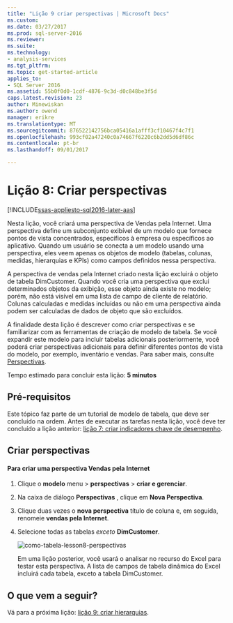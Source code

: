 ```yaml
---
title: "Lição 9 criar perspectivas | Microsoft Docs"
ms.custom: 
ms.date: 03/27/2017
ms.prod: sql-server-2016
ms.reviewer: 
ms.suite: 
ms.technology:
- analysis-services
ms.tgt_pltfrm: 
ms.topic: get-started-article
applies_to:
- SQL Server 2016
ms.assetid: 55b0f0d0-1cdf-4876-9c3d-d0c848be3f5d
caps.latest.revision: 23
author: Minewiskan
ms.author: owend
manager: erikre
ms.translationtype: MT
ms.sourcegitcommit: 876522142756bca05416a1afff3cf10467f4c7f1
ms.openlocfilehash: 993cf02a47240c0a74667f6220c6b2dd5d6df86c
ms.contentlocale: pt-br
ms.lasthandoff: 09/01/2017

---
```

# <a name="lesson-8-create-perspectives"></a>Lição 8: Criar perspectivas
[!INCLUDE[ssas-appliesto-sql2016-later-aas](../includes/ssas-appliesto-sql2016-later-aas.md)]

Nesta lição, você criará uma perspectiva de Vendas pela Internet. Uma perspectiva define um subconjunto exibível de um modelo que fornece pontos de vista concentrados, específicos à empresa ou específicos ao aplicativo. Quando um usuário se conecta a um modelo usando uma perspectiva, eles veem apenas os objetos de modelo (tabelas, colunas, medidas, hierarquias e KPIs) como campos definidos nessa perspectiva.  
  
A perspectiva de vendas pela Internet criado nesta lição excluirá o objeto de tabela DimCustomer. Quando você cria uma perspectiva que exclui determinados objetos da exibição, esse objeto ainda existe no modelo; porém, não está visível em uma lista de campo de cliente de relatório. Colunas calculadas e medidas incluídas ou não em uma perspectiva ainda podem ser calculadas de dados de objeto que são excluídos.  
  
A finalidade desta lição é descrever como criar perspectivas e se familiarizar com as ferramentas de criação de modelo de tabela. Se você expandir este modelo para incluir tabelas adicionais posteriormente, você poderá criar perspectivas adicionais para definir diferentes pontos de vista do modelo, por exemplo, inventário e vendas. Para saber mais, consulte [Perspectivas](../analysis-services/tabular-models/perspectives-ssas-tabular.md).  
  
Tempo estimado para concluir esta lição: **5 minutos**  
  
## <a name="prerequisites"></a>Pré-requisitos  
Este tópico faz parte de um tutorial de modelo de tabela, que deve ser concluído na ordem. Antes de executar as tarefas nesta lição, você deve ter concluído a lição anterior: [lição 7: criar indicadores chave de desempenho](../analysis-services/lesson-7-create-key-performance-indicators.md).  
  
## <a name="create-perspectives"></a>Criar perspectivas  
  
#### <a name="to-create-an-internet-sales-perspective"></a>Para criar uma perspectiva Vendas pela Internet  
  
1.  Clique o **modelo** menu > **perspectivas** > **criar e gerenciar**.  
  
2.  Na caixa de diálogo **Perspectivas** , clique em **Nova Perspectiva**.  
  
3.  Clique duas vezes o **nova perspectiva** título de coluna e, em seguida, renomeie **vendas pela Internet**.  
  
4.  Selecione todas as tabelas *exceto* **DimCustomer**.  
  
    ![como-tabela-lesson8-perspectivas](../analysis-services/media/as-tabular-lesson8-perspectives.png)
  
    Em uma lição posterior, você usará o analisar no recurso do Excel para testar esta perspectiva. A lista de campos de tabela dinâmica do Excel incluirá cada tabela, exceto a tabela DimCustomer.  

## <a name="whats-next"></a>O que vem a seguir?
Vá para a próxima lição: [lição 9: criar hierarquias](../analysis-services/lesson-9-create-hierarchies.md).
  
  
  
  

